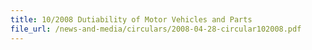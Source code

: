 ```yaml
---
title: 10/2008 Dutiability of Motor Vehicles and Parts
file_url: /news-and-media/circulars/2008-04-28-circular102008.pdf
---
```


